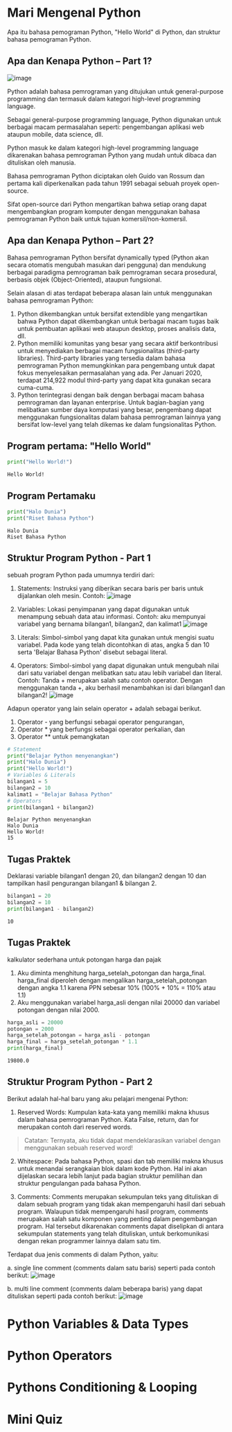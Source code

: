 # Mari Mengenal Python

Apa itu bahasa pemograman Python, "Hello World" di Python, dan struktur bahasa pemograman Python.

## Apa dan Kenapa Python – Part 1?
![image](https://user-images.githubusercontent.com/20697667/159636002-67f463e2-65b1-4fdd-b7a8-f3e4d40efed7.png)


Python adalah bahasa pemrograman yang ditujukan untuk general-purpose programming dan termasuk dalam kategori high-level programming language.

Sebagai general-purpose programming language, Python digunakan untuk berbagai macam permasalahan seperti: pengembangan aplikasi web ataupun mobile, data science, dll.

Python masuk ke dalam kategori high-level programming language dikarenakan bahasa pemrograman Python yang mudah untuk dibaca dan dituliskan oleh manusia.

Bahasa  pemrograman  Python  diciptakan  oleh Guido van Rossum dan pertama kali diperkenalkan pada tahun 1991 sebagai sebuah proyek open-source.

Sifat open-source dari Python mengartikan bahwa setiap orang dapat mengembangkan program komputer dengan menggunakan bahasa pemrograman Python baik untuk tujuan komersil/non-komersil.

## Apa dan Kenapa Python – Part 2?
Bahasa pemrograman Python bersifat dynamically typed (Python akan secara otomatis mengubah masukan dari pengguna) dan mendukung berbagai paradigma pemrograman baik pemrograman secara prosedural, berbasis objek (Object-Oriented), ataupun fungsional.

Selain alasan di atas terdapat beberapa alasan lain untuk menggunakan bahasa pemrograman Python:

1. Python dikembangkan untuk bersifat extendible yang mengartikan bahwa Python dapat dikembangkan untuk berbagai macam tugas baik untuk pembuatan aplikasi web ataupun desktop, proses analisis data, dll.
2. Python memiliki komunitas yang besar yang secara aktif berkontribusi untuk menyediakan berbagai macam fungsionalitas (third-party libraries). Third-party libraries yang tersedia dalam bahasa pemrograman Python memungkinkan para pengembang untuk dapat fokus menyelesaikan permasalahan yang ada. Per Januari 2020, terdapat 214,922 modul third-party yang dapat kita gunakan secara cuma-cuma.
3. Python terintegrasi dengan baik dengan berbagai macam bahasa pemrograman dan layanan enterprise. Untuk bagian-bagian yang melibatkan sumber daya komputasi yang besar, pengembang dapat menggunakan fungsionalitas dalam bahasa pemrograman lainnya yang bersifat low-level yang telah dikemas ke dalam fungsionalitas Python.

## Program pertama: "Hello World"
```python
print("Hello World!")
```
```
Hello World!
```

## Program Pertamaku
```python
print("Halo Dunia")
print("Riset Bahasa Python")
```
```
Halo Dunia
Riset Bahasa Python
```

## Struktur Program Python - Part 1
sebuah program Python pada umumnya terdiri dari:

1. Statements: Instruksi yang diberikan secara baris per baris untuk dijalankan oleh mesin. Contoh:
![image](https://user-images.githubusercontent.com/20697667/159637760-9df71105-e058-444c-bf86-755f12615f51.png)

2. Variables: Lokasi penyimpanan yang dapat digunakan untuk menampung sebuah data atau informasi. Contoh: aku mempunyai variabel yang bernama bilangan1, bilangan2, dan kalimat1
![image](https://user-images.githubusercontent.com/20697667/159637775-50065c89-9c4a-46d6-85d9-d0269fe58853.png)

3. Literals: Simbol-simbol yang dapat kita gunakan untuk mengisi suatu variabel. Pada kode yang telah dicontohkan di atas, angka 5 dan 10 serta 'Belajar Bahasa Python' disebut sebagai literal.

4. Operators: Simbol-simbol yang dapat digunakan untuk mengubah nilai dari satu variabel dengan melibatkan satu atau lebih variabel dan literal. Contoh: Tanda + merupakan salah satu contoh operator. Dengan menggunakan tanda +, aku berhasil menambahkan isi dari bilangan1 dan bilangan2!
![image](https://user-images.githubusercontent.com/20697667/159637808-8d0f3996-d309-4669-930d-9618f4f8a0e5.png)

Adapun operator yang lain selain operator + adalah sebagai berikut.
1. Operator - yang berfungsi sebagai operator pengurangan,
2. Operator * yang berfungsi sebagai operator perkalian, dan
3. Operator ** untuk pemangkatan

```python
# Statement
print("Belajar Python menyenangkan") 
print("Halo Dunia")
print("Hello World!")
# Variables & Literals
bilangan1 = 5
bilangan2 = 10
kalimat1 = "Belajar Bahasa Python"
# Operators
print(bilangan1 + bilangan2)
```
```
Belajar Python menyenangkan
Halo Dunia
Hello World!
15
```

## Tugas Praktek
Deklarasi variable bilangan1 dengan 20, dan bilangan2 dengan 10 dan tampilkan hasil pengurangan bilangan1 & bilangan 2.
```python
bilangan1 = 20
bilangan2 = 10
print(bilangan1 - bilangan2)
```
```
10
```

## Tugas Praktek
kalkulator sederhana untuk potongan harga dan pajak

1. Aku diminta menghitung harga_setelah_potongan dan harga_final. harga_final diperoleh dengan mengalikan harga_setelah_potongan dengan angka 1.1 karena PPN sebesar 10% (100% + 10% = 110% atau 1.1)
2. Aku menggunakan variabel harga_asli dengan nilai 20000 dan variabel potongan dengan nilai 2000.

```python
harga_asli = 20000
potongan = 2000
harga_setelah_potongan = harga_asli - potongan
harga_final = harga_setelah_potongan * 1.1
print(harga_final)
```
```
19800.0
```

## Struktur Program Python - Part 2
Berikut adalah hal-hal baru yang aku pelajari mengenai Python:

1. Reserved Words: Kumpulan kata-kata yang memiliki makna khusus dalam bahasa pemrograman Python. Kata False, return, dan for merupakan contoh dari reserved words. 
> Catatan: Ternyata, aku tidak dapat mendeklarasikan variabel dengan menggunakan sebuah reserved word!

2. Whitespace: Pada bahasa Python, spasi dan tab memiliki makna khusus untuk menandai serangkaian blok dalam kode Python. Hal ini akan dijelaskan secara lebih lanjut pada bagian struktur pemilihan dan struktur pengulangan pada bahasa Python.

3. Comments: Comments merupakan sekumpulan teks yang dituliskan di dalam sebuah program yang tidak akan mempengaruhi hasil dari sebuah program. Walaupun tidak mempengaruhi hasil program, comments merupakan salah satu komponen yang penting dalam pengembangan program. Hal tersebut dikarenakan comments dapat diselipkan di antara sekumpulan statements yang telah dituliskan, untuk berkomunikasi dengan rekan programmer lainnya dalam satu tim. 

Terdapat dua jenis comments di dalam Python, yaitu:

a. single line comment (comments dalam satu baris) seperti pada contoh berikut:
![image](https://user-images.githubusercontent.com/20697667/159638766-24ef4029-3882-4f70-aa11-3fe62504f79a.png)

b. multi line comment (comments dalam beberapa baris) yang dapat dituliskan seperti pada contoh berikut:
![image](https://user-images.githubusercontent.com/20697667/159638815-d5477d52-07ef-4168-9553-d2d2d211ae4e.png)

Python Variables & Data Types
=

Python Operators
=

Pythons Conditioning & Looping
=

Mini Quiz
=
